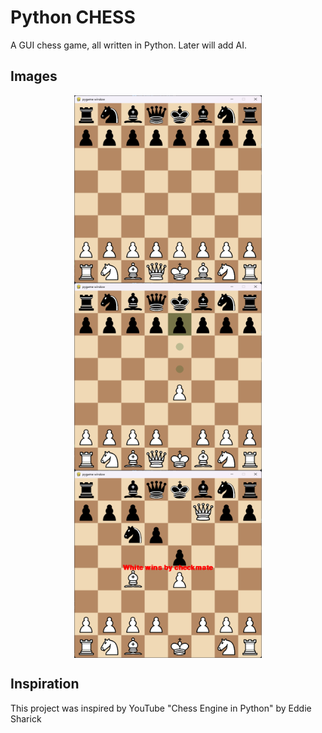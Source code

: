 # Python CHESS
A GUI chess game, all written in Python. 
Later will add AI.
<br>

## Images
<div style="display: flex; justify-content: center; align-items: center; flex-wrap: wrap">
  <img src="https://github.com/tejas-rathi05/Chess-Python/blob/main/Screenshots/1.png" width="300" height="300" />
  <img src="https://github.com/tejas-rathi05/Chess-Python/blob/main/Screenshots/2.png" width="300" height="300" />
  <img src="https://github.com/tejas-rathi05/Chess-Python/blob/main/Screenshots/3.png" width="300" height="300" />
</div>


## Inspiration
This project was inspired by YouTube "Chess Engine in Python" by Eddie Sharick
